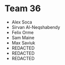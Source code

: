 # Team 36
- Alex Soca
- Sirvan Al-Neqshabendy
- Felix Orme
- Sam Maine
- Max Saviuk
- REDACTED
- REDACTED
- REDACTED